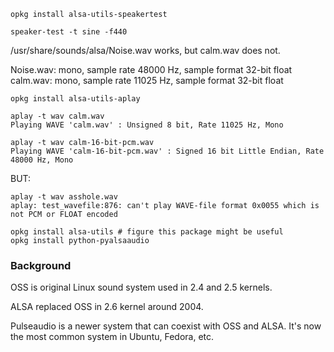     opkg install alsa-utils-speakertest

    speaker-test -t sine -f440

/usr/share/sounds/alsa/Noise.wav works, but calm.wav does not.

Noise.wav: mono, sample rate 48000 Hz, sample format 32-bit float
calm.wav: mono, sample rate 11025 Hz, sample format 32-bit float

    opkg install alsa-utils-aplay

    aplay -t wav calm.wav 
    Playing WAVE 'calm.wav' : Unsigned 8 bit, Rate 11025 Hz, Mono

    aplay -t wav calm-16-bit-pcm.wav 
    Playing WAVE 'calm-16-bit-pcm.wav' : Signed 16 bit Little Endian, Rate 48000 Hz, Mono


BUT:

    aplay -t wav asshole.wav 
    aplay: test_wavefile:876: can't play WAVE-file format 0x0055 which is not PCM or FLOAT encoded

    opkg install alsa-utils # figure this package might be useful
    opkg install python-pyalsaaudio

### Background ###

OSS is original Linux sound system used in 2.4 and 2.5 kernels.

ALSA replaced OSS in 2.6 kernel around 2004.

Pulseaudio is a newer system that can coexist with OSS and ALSA. It's now the most common system in Ubuntu, Fedora, etc.

